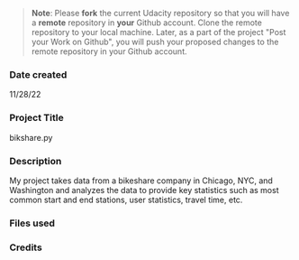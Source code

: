 >**Note**: Please **fork** the current Udacity repository so that you will have a **remote** repository in **your** Github account. Clone the remote repository to your local machine. Later, as a part of the project "Post your Work on Github", you will push your proposed changes to the remote repository in your Github account.

### Date created
11/28/22

### Project Title
bikshare.py

### Description
My project takes data from a bikeshare company in Chicago, NYC, and Washington and analyzes the data to provide key statistics such as most common start and end stations, user statistics, travel time, etc.

### Files used

### Credits

